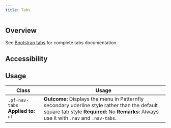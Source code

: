 ```yaml
---
title: Tabs
---
```

## Overview

See [Bootstrap tabs](http://v4-alpha.getbootstrap.com/components/navs/#tabs) for complete tabs documentation.

## Accessibility


## Usage

| Class | Usage |
| -- | -- |
| `.pf-nav-tabs` **Applied to:** `ul` |  **Outcome:** Displays the menu in Patternfly secondary uderline style rather than the default square tab style **Required:** No **Remarks:** Always use it with `.nav` and `.nav-tabs`. |
